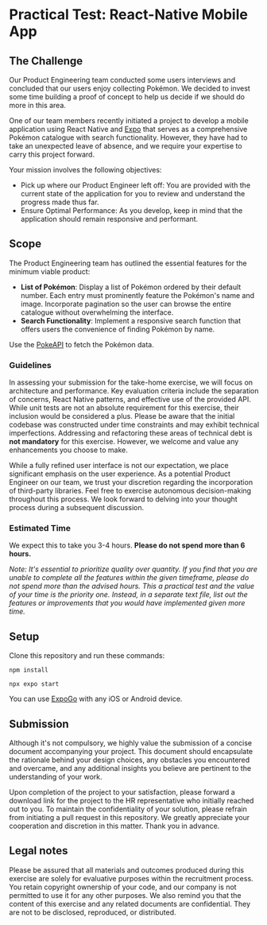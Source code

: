 # Practical Test: React-Native Mobile App

## The Challenge

Our Product Engineering team conducted some users interviews and concluded that our users enjoy collecting Pokémon. We decided to invest some time building a proof of concept to help us decide if we should do more in this area.

One of our team members recently initiated a project to develop a mobile application using React Native and [Expo](https://expo.dev/) that serves as a comprehensive Pokémon catalogue with search functionality. However, they have had to take an unexpected leave of absence, and we require your expertise to carry this project forward.

Your mission involves the following objectives:

 - Pick up where our Product Engineer left off: You are provided with the current state of the application for you to review and understand the progress made thus far.
 - Ensure Optimal Performance: As you develop, keep in mind that the application should remain responsive and performant.

## Scope

The Product Engineering team has outlined the essential features for the minimum viable product:

- **List of Pokémon**: Display a list of Pokémon ordered by their default number. Each entry must prominently feature the Pokémon's name and image. Incorporate pagination so the user can browse the entire catalogue without overwhelming the interface.
- **Search Functionality**: Implement a responsive search function that offers users the convenience of finding Pokémon by name.

Use the [PokeAPI](https://pokeapi.co/docs/v2) to fetch the Pokémon data.

### Guidelines

In assessing your submission for the take-home exercise, we will focus on architecture and performance. Key evaluation criteria include the separation of concerns, React Native patterns, and effective use of the provided API. While unit tests are not an absolute requirement for this exercise, their inclusion would be considered a plus. Please be aware that the initial codebase was constructed under time constraints and may exhibit technical imperfections. Addressing and refactoring these areas of technical debt is **not mandatory** for this exercise. However, we welcome and value any enhancements you choose to make.

While a fully refined user interface is not our expectation, we place significant emphasis on the user experience. As a potential Product Engineer on our team, we trust your discretion regarding the incorporation of third-party libraries. Feel free to exercise autonomous decision-making throughout this process. We look forward to delving into your thought process during a subsequent discussion.

### Estimated Time

We expect this to take you 3-4 hours. **Please do not spend more than 6 hours.**

*Note: It's essential to prioritize quality over quantity. If you find that you are unable to complete all the features within the given timeframe, please do not spend more than the advised hours. This a practical test and the value of your time is the priority one. Instead, in a separate text file, list out the features or improvements that you would have implemented given more time.*

## Setup
Clone this repository and run these commands:

`npm install`

`npx expo start`
 
You can use [ExpoGo](https://docs.expo.dev/get-started/expo-go/) with any iOS or Android device.

## Submission

Although it's not compulsory, we highly value the submission of a concise document accompanying your project. This document should encapsulate the rationale behind your design choices, any obstacles you encountered and overcame, and any additional insights you believe are pertinent to the understanding of your work.

Upon completion of the project to your satisfaction, please forward a download link for the project to the HR representative who initially reached out to you. To maintain the confidentiality of your solution, please refrain from initiating a pull request in this repository. We greatly appreciate your cooperation and discretion in this matter. Thank you in advance.

## Legal notes

Please be assured that all materials and outcomes produced during this exercise are solely for evaluative purposes within the recruitment process. You retain copyright ownership of your code, and our company is not permitted to use it for any other purposes. We also remind you that the content of this exercise and any related documents are confidential. They are not to be disclosed, reproduced, or distributed.
